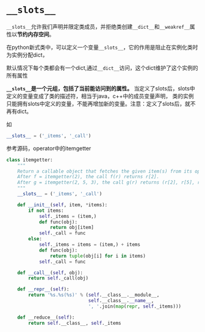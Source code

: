 # `__slots__`

`__slots__`允许我们声明并限定类成员，并拒绝类创建`__dict__`和`__weakref__`属性以**节约内存空间**。

在python新式类中，可以定义一个变量`__slots__`，它的作用是阻止在实例化类时为实例分配dict，

默认情况下每个类都会有一个dict,通过`__dict__`访问，这个dict维护了这个实例的所有属性

**`__slots__`是一个元组，包括了当前能访问到的属性。**
当定义了slots后，slots中定义的变量变成了类的描述符，相当于java，c++中的成员变量声明，
类的实例只能拥有slots中定义的变量，不能再增加新的变量。注意：定义了slots后，就不再有dict。

如

```python
__slots__ = ('_items', '_call')
```

参考源码，operator中的itemgetter

```python
class itemgetter:
    """
    Return a callable object that fetches the given item(s) from its operand.
    After f = itemgetter(2), the call f(r) returns r[2].
    After g = itemgetter(2, 5, 3), the call g(r) returns (r[2], r[5], r[3])
    """
    __slots__ = ('_items', '_call')

    def __init__(self, item, *items):
        if not items:
            self._items = (item,)
            def func(obj):
                return obj[item]
            self._call = func
        else:
            self._items = items = (item,) + items
            def func(obj):
                return tuple(obj[i] for i in items)
            self._call = func

    def __call__(self, obj):
        return self._call(obj)

    def __repr__(self):
        return '%s.%s(%s)' % (self.__class__.__module__,
                              self.__class__.__name__,
                              ', '.join(map(repr, self._items)))

    def __reduce__(self):
        return self.__class__, self._items
```

